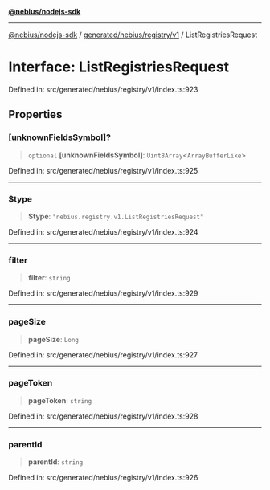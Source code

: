 [**@nebius/nodejs-sdk**](../../../../../README.md)

***

[@nebius/nodejs-sdk](../../../../../README.md) / [generated/nebius/registry/v1](../README.md) / ListRegistriesRequest

# Interface: ListRegistriesRequest

Defined in: src/generated/nebius/registry/v1/index.ts:923

## Properties

### \[unknownFieldsSymbol\]?

> `optional` **\[unknownFieldsSymbol\]**: `Uint8Array`\<`ArrayBufferLike`\>

Defined in: src/generated/nebius/registry/v1/index.ts:925

***

### $type

> **$type**: `"nebius.registry.v1.ListRegistriesRequest"`

Defined in: src/generated/nebius/registry/v1/index.ts:924

***

### filter

> **filter**: `string`

Defined in: src/generated/nebius/registry/v1/index.ts:929

***

### pageSize

> **pageSize**: `Long`

Defined in: src/generated/nebius/registry/v1/index.ts:927

***

### pageToken

> **pageToken**: `string`

Defined in: src/generated/nebius/registry/v1/index.ts:928

***

### parentId

> **parentId**: `string`

Defined in: src/generated/nebius/registry/v1/index.ts:926
